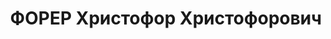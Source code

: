 ---
title: ФОРЕР Христофор Христофорович
description: "Род. в 1907, урож. колонии Елендорф, поселение (Ханлар/Гёйгёль), Азербайджан,\
  \ немец. Род занятий: до ареста пивовар пивзавода №1. \n  Осужден Тройкой при НКВД\
  \ ГССР 10.12.1937. Мера наказания: расстрел с конфискацией личного имущества. Дата\
  \ расстрела: 12.12.1937"
---